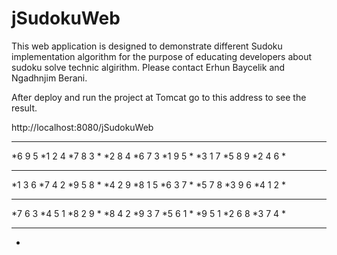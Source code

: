 jSudokuWeb
==========
This web application is designed to demonstrate different Sudoku implementation algorithm for the purpose of educating developers about sudoku
solve technic algirithm. Please contact Erhun Baycelik and Ngadhnjim Berani.

After deploy and run the project at Tomcat go to this address to see the result. 

http://localhost:8080/jSudokuWeb

**********************
*6 9 5 *1 2 4 *7 8 3 *
*2 8 4 *6 7 3 *1 9 5 *
*3 1 7 *5 8 9 *2 4 6 *
**********************
*1 3 6 *7 4 2 *9 5 8 *
*4 2 9 *8 1 5 *6 3 7 *
*5 7 8 *3 9 6 *4 1 2 *
**********************
*7 6 3 *4 5 1 *8 2 9 *
*8 4 2 *9 3 7 *5 6 1 *
*9 5 1 *2 6 8 *3 7 4 *
**********************
*
